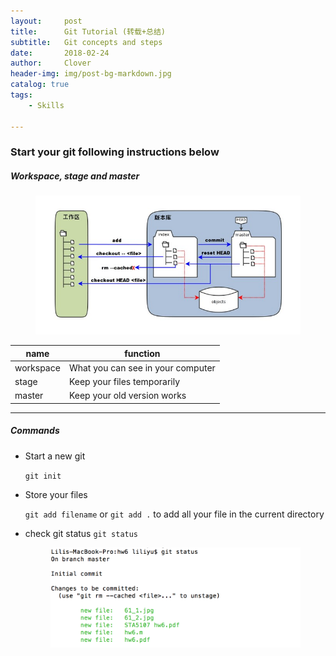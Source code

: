 ```yaml
---
layout:     post
title:      Git Tutorial (转载+总结)
subtitle:   Git concepts and steps
date:       2018-02-24
author:     Clover
header-img: img/post-bg-markdown.jpg
catalog: true
tags:
    - Skills

---
```


### Start your git following instructions below

##### Workspace, stage and master
<figure>
  <img src="/img/git-concept.jpg" alt="Image" />
</figure>

|    name    | function |
| ---------- | --- |
|workspace|What you can see in your computer|
|stage    |Keep your files temporarily|
|master   |Keep your old version works| 

______________________________________________

##### Commands

- Start a new git

    `git init`

- Store your files

    `git add filename` or `git add .` to add all your file in the current directory
    
- check git status
    `git status`
    <figure>
        <img src="/img/git-status.png" alt="Image" />
    </figure>
    


